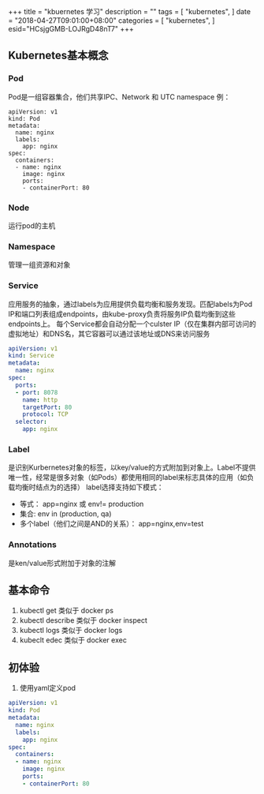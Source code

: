 +++
title = "kbuernetes 学习"
description = ""
tags = [
    "kubernetes",
]
date = "2018-04-27T09:01:00+08:00"
categories = [
    "kubernetes",
]
esid="HCsjgGMB-LOJRgD48nT7"
+++
## Kubernetes基本概念
### Pod
Pod是一组容器集合，他们共享IPC、Network 和 UTC namespace
例：

```yarm
apiVersion: v1
kind: Pod
metadata:
  name: nginx
  labels:
    app: nginx
spec:
  containers:
  - name: nginx
    image: nginx
    ports:
    - containerPort: 80
```

### Node
运行pod的主机

### Namespace
管理一组资源和对象

### Service
应用服务的抽象，通过labels为应用提供负载均衡和服务发现。匹配labels为Pod IP和端口列表组成endpoints，由kube-proxy负责将服务IP负载均衡到这些endpoints上。
每个Service都会自动分配一个culster IP（仅在集群内部可访问的虚拟地址）和DNS名，其它容器可以通过该地址或DNS来访问服务

```yaml
apiVersion: v1
kind: Service
metadata:
  name: nginx
spec:
  ports:
  - port: 8078
    name: http
    targetPort: 80
    protocol: TCP
  selector:
    app: nginx
```

### Label
是识别Kurbernetes对象的标签，以key/value的方式附加到对象上。Label不提供唯一性，经常是很多对象（如Pods）都使用相同的label来标志具体的应用（如负载均衡时结点为的选择）
label选择支持如下模式：
* 等式： app=nginx 或 env!= production
* 集合:  env in (production, qa)
* 多个label（他们之间是AND的关系）： app=nginx,env=test

### Annotations
是ken/value形式附加于对象的注解

## 基本命令
1. kubectl get 类似于 docker ps
1. kubectl describe 类似于 docker inspect
1. kubectl logs  类似于 docker logs
1. kubeclt edec 类似于 docker exec


## 初体验
1. 使用yaml定义pod

```yaml
apiVersion: v1
kind: Pod
metadata:
  name: nginx
  labels:
    app: nginx
spec:
  containers:
  - name: nginx
    image: nginx
    ports:
    - containerPort: 80
```



